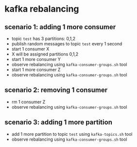 # kafka rebalancing

## scenario 1: adding 1 more consumer
- topic `test` has 3 partitions: 0,1,2
- publish random messages to topic `test` every 1 second
- start 1 consumer X
- X will be assigned partitions 0,1,2
- start 1 more consumer Y
- observe rebalancing using `kafka-consumer-groups.sh` tool
- start 1 more consumer Z
- observe rebalancing using `kafka-consumer-groups.sh` tool

## scenario 2: removing 1 consumer
- rm 1 consumer Z
- observe rebalancing using `kafka-consumer-groups.sh` tool

## scenario 3: adding 1 more partition
- add 1 more partition to topic `test` using `kafka-topics.sh` tool
- observe rebalancing using `kafka-consumer-groups.sh` tool